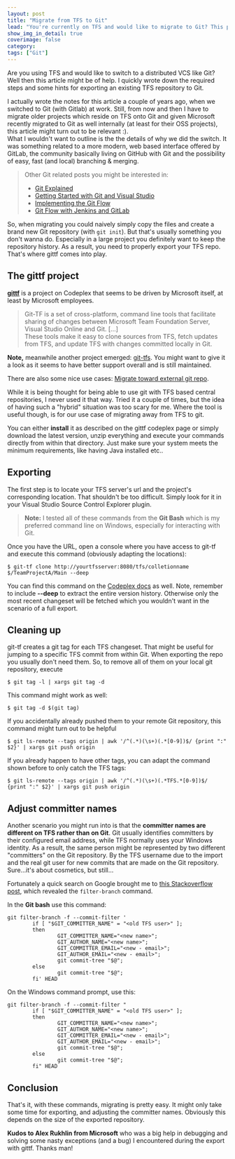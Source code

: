 ```yaml
---
layout: post
title: "Migrate from TFS to Git"
lead: "You're currently on TFS and would like to migrate to Git? This post shows you how, without loosing your history."
show_img_in_detail: true
coverimage: false
category:
tags: ["Git"]
---
```


Are you using TFS and would like to switch to a distributed VCS like Git? Well then this article might be of help. I quickly wrote down the required steps and some hints for exporting an existing TFS repository to Git.

I actually wrote the notes for this article a couple of years ago, when we switched to Git (with Gitlab) at work. Still, from now and then I have to migrate older projects which reside on TFS onto Git and given Microsoft recently migrated to Git as well internally (at least for their OSS projects), this article might turn out to be relevant :).  
What I wouldn't want to outline is the the details of why we did the switch. It was something related to a more modern, web based interface offered by GitLab, the community basically living on GitHub with Git and the possibility of easy, fast (and local) branching & merging.

<blockquote>
        Other Git related posts you might be interested in:
        <ul>
                <li><a href="/blog/2013/04/git-explained/">Git Explained</a></li>
                <li><a href="/blog/2013/06/getting-started-with-git-and-visualstudio/">Getting Started with Git and Visual Studio</a></li>
                <li><a href="/blog/2014/09/implementing-the-git-flow/">Implementing the Git Flow</a></li>
                <li><a href="/blog/2014/01/git-flow-jenkins-gitlab/">Git Flow with Jenkins and GitLab</a></li>
        </ul>
</blockquote>

So, when migrating you could naively simply copy the files and create a brand new Git repository (with `git init`). But that's usually something you don't wanna do. Especially in a large project you definitely want to keep the repository history. As a result, you need to properly export your TFS repo. That's where gittf comes into play.

## The gittf project

**[gittf](http://gittf.codeplex.com/)** is a project on Codeplex that seems to be driven by Microsoft itself, at least by Microsoft employees.

>Git-TF is a set of cross-platform, command line tools that facilitate sharing of changes between Microsoft Team Foundation Server, Visual Studio Online and Git. [...]  
These tools make it easy to clone sources from TFS, fetch updates from TFS, and update TFS with changes committed locally in Git.

<div class="alert alert-warning">
   <p>
        <strong>Note,</strong> meanwhile another project emerged: <a href="https://github.com/git-tfs/git-tfs">git-tfs</a>.         You might want to give it a look as it seems to have better support overall and is still maintained.
   </p>
   <p>
        There are also some nice use cases: <a href="https://github.com/git-tfs/git-tfs/blob/master/doc/usecases/migrate_tfs_to_git.md">Migrate toward external git repo</a>.
    </p>
</div>

While it is being thought for being able to use git with TFS based central repositories, I never used it that way. Tried it a couple of times, but the idea of having such a "hybrid" situation was too scary for me. Where the tool is useful though, is for our use case of migrating away from TFS to git.

You can either **install** it as described on the gittf codeplex page or simply download the latest version, unzip everything and execute your commands directly from within that directory. Just make sure your system meets the minimum requirements, like having Java installed etc..

## Exporting

The first step is to locate your TFS server's url and the project's corresponding location. That shouldn't be too difficult. Simply look for it in your Visual Studio Source Control Explorer plugin.

>**Note:** I tested all of these commands from the **Git Bash** which is my preferred command line on Windows, especially for interacting with Git.

Once you have the URL, open a console where you have access to git-tf and execute this command (obviously adapting the locations):

```
$ git-tf clone http://yourtfsserver:8080/tfs/colletionname $/TeamProjectA/Main --deep
```

You can find this command on the [Codeplex docs](http://gittf.codeplex.com/wikipage?title=Clone&referringTitle=Home) as well. Note, remember to include **--deep** to extract the entire version history. Otherwise only the most recent changeset will be fetched which you wouldn't want in the scenario of a full export.

## Cleaning up

git-tf creates a git tag for each TFS changeset. That might be useful for jumping to a specific TFS commit from within Git. When exporting the repo you usually don't need them. So, to remove all of them on your local git repository, execute

```
$ git tag -l | xargs git tag -d
```

This command might work as well:

```
$ git tag -d $(git tag)
```

If you accidentally already pushed them to your remote Git repository, this command might turn out to be helpful

``` 
$ git ls-remote --tags origin | awk '/^(.*)(\s+)(.*[0-9])$/ {print ":" $2}' | xargs git push origin
```

If you already happen to have other tags, you can adapt the command shown before to only catch the TFS tags:

```
$ git ls-remote --tags origin | awk '/^(.*)(\s+)(.*TFS.*[0-9])$/ {print ":" $2}' | xargs git push origin
```


## Adjust committer names

Another scenario you might run into is that the **committer names are different on TFS rather than on Git**. Git usually identifies committers by their configured email address, while TFS normally uses your Windows identity. As a result, the same person might be represented by two different "committers" on the Git repository. By the TFS username due to the import and the real git user for new commits that are made on the Git repository. Sure...it's about cosmetics, but still...

Fortunately a quick search on Google brought me to [this Stackoverflow post](http://stackoverflow.com/questions/750172/change-the-author-of-a-commit-in-git), which revealed the `filter-branch` command.

In the **Git bash** use this command:

```
git filter-branch -f --commit-filter '
        if [ "$GIT_COMMITTER_NAME" = "<old TFS user>" ];
        then
                GIT_COMMITTER_NAME="<new name>";
                GIT_AUTHOR_NAME="<new name>";
                GIT_COMMITTER_EMAIL="<new - email>";
                GIT_AUTHOR_EMAIL="<new - email>";
                git commit-tree "$@";
        else
                git commit-tree "$@";
        fi' HEAD
```

On the Windows command prompt, use this:

```
git filter-branch -f --commit-filter "
        if [ "$GIT_COMMITTER_NAME" = "<old TFS user>" ];
        then
                GIT_COMMITTER_NAME="<new name>";
                GIT_AUTHOR_NAME="<new name>";
                GIT_COMMITTER_EMAIL="<new - email>";
                GIT_AUTHOR_EMAIL="<new - email>";
                git commit-tree "$@";
        else
                git commit-tree "$@";
        fi" HEAD
```

## Conclusion

That's it, with these commands, migrating is pretty easy. It might only take some time for exporting, and adjusting the committer names. Obviously this depends on the size of the exported repository.

**Kudos to Alex Rukhlin from Microsoft** who was a big help in debugging and solving some nasty exceptions (and a bug) I encountered during the export with gittf. Thanks man!
